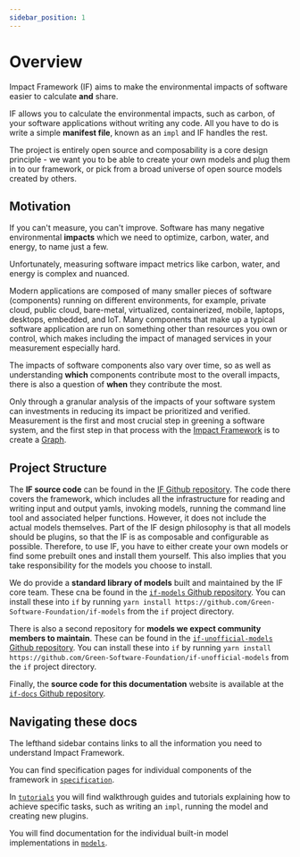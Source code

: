 ```yaml
---
sidebar_position: 1
---
```


# Overview

Impact Framework (IF) aims to make the environmental impacts of software easier to calculate **and** share.

IF allows you to calculate the environmental impacts, such as carbon, of your software applications without writing any code. All you have to do is write a simple **manifest file**, known as an `impl` and IF handles the rest.

The project is entirely open source and composability is a core design principle - we want you to be able to create your own models and plug them in to our framework, or pick from a broad universe of open source models created by others.


## Motivation 

If you can't measure, you can't improve. Software has many negative environmental **impacts** which we need to optimize, carbon, water, and energy, to name just a few.

Unfortunately, measuring software impact metrics like carbon, water, and energy is complex and nuanced. 

Modern applications are composed of many smaller pieces of software (components) running on different environments, for example, private cloud, public cloud, bare-metal, virtualized, containerized, mobile, laptops, desktops, embedded, and IoT. Many components that make up a typical software application are run on something other than resources you own or control, which makes including the impact of managed services in your measurement especially hard.  

The impacts of software components also vary over time, so as well as understanding **which** components contribute most to the overall impacts, there is also a question of **when** they contribute the most.

Only through a granular analysis of the impacts of your software system can investments in reducing its impact be prioritized and verified. Measurement is the first and most crucial step in greening a software system, and the first step in that process with the [Impact Framework](./04-specification/impact-framework.md) is to create a [Graph](./04-specification/graph.md).

## Project Structure

The **IF source code** can be found in the [IF Github repository](https://github.com/Green-Software-Foundation/if). The code there covers the framework, which includes all the infrastructure for reading and writing input and output yamls, invoking models, running the command line tool and associated helper functions. However, it does not include the actual models themselves. Part of the IF design philosophy is that all models should be plugins, so that the IF is as composable and configurable as possible. Therefore, to use IF, you have to either create your own models or find some prebuilt ones and install them yourself. This also implies that you take responsibility for the models you choose to install.

We do provide a **standard library of models** built and maintained by the IF core team. These cna be found in the [`if-models` Github repository](https://github.com/Green-Software-Foundation/if-models). You can install these into `if` by running `yarn install https://github.com/Green-Software-Foundation/if-models` from the `if` project directory.

There is also a second repository for **models we expect community members to maintain**. These can be found in the [`if-unofficial-models` Github repository](https://github.com/Green-Software-Foundation/if-unofficial-models). You can install these into `if` by running `yarn install https://github.com/Green-Software-Foundation/if-unofficial-models` from the `if` project directory.

Finally, the **source code for this documentation** website is available at the [`if-docs` Github repository](https://github.com/Green-Software-Foundation/if-docs).


## Navigating these docs

The lefthand sidebar contains links to all the information you need to understand Impact Framework. 

You can find specification pages for individual components of the framework in [`specification`](./specification/). 

In [`tutorials`](./tutorials) you will find walkthrough guides and tutorials explaining how to achieve specific tasks, such as writing an `impl`, running the model and creating new plugins. 

You will find documentation for the individual built-in model implementations in [`models`](./models/).

